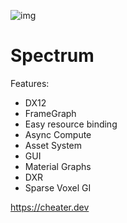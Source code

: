 ![img](https://ci.appveyor.com/api/projects/status/github/cheaterdev/spectrum)

# Spectrum


Features:
- DX12
- FrameGraph
- Easy resource binding
- Async Compute
- Asset System
- GUI
- Material Graphs
- DXR
- Sparse Voxel GI


https://cheater.dev
